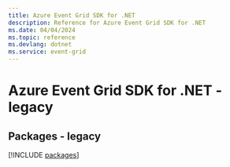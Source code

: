 ```yaml
---
title: Azure Event Grid SDK for .NET
description: Reference for Azure Event Grid SDK for .NET
ms.date: 04/04/2024
ms.topic: reference
ms.devlang: dotnet
ms.service: event-grid
---
```

# Azure Event Grid SDK for .NET - legacy
## Packages - legacy
[!INCLUDE [packages](event-grid-index.md)]